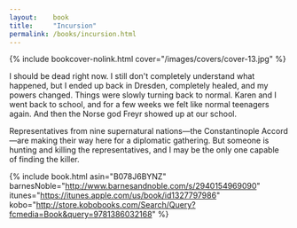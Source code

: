```yaml
---
layout:    book
title:     "Incursion"
permalink: /books/incursion.html
---
```


{% include bookcover-nolink.html cover="/images/covers/cover-13.jpg" %}

I should be dead right now. I still don't completely understand what happened, but I ended up back in Dresden, completely healed, and my powers changed. Things were slowly turning back to normal. Karen and I went back to school, and for a few weeks we felt like normal teenagers again. And then the Norse god Freyr showed up at our school.

Representatives from nine supernatural nations&#x2014;the Constantinople Accord&#x2014;are making their way here for a diplomatic gathering. But someone is hunting and killing the representatives, and I may be the only one capable of finding the killer.

{% include book.html asin="B078J6BYNZ" barnesNoble="http://www.barnesandnoble.com/s/2940154969090" itunes="https://itunes.apple.com/us/book/id1327797986" kobo="http://store.kobobooks.com/Search/Query?fcmedia=Book&query=9781386032168" %}

